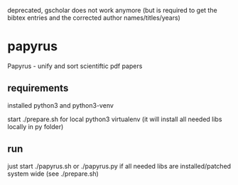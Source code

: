 deprecated, gscholar does not work anymore
(but is required to get the bibtex entries and the corrected author names/titles/years)

papyrus
=======

Papyrus - unify and sort scientiftic pdf papers


requirements
------------
installed python3 and python3-venv

start ./prepare.sh for local python3 virtualenv
(it will install all needed libs locally in py folder)

run
------------
just start ./papyrus.sh
or ./papyrus.py if all needed libs are installed/patched system wide (see ./prepare.sh)
